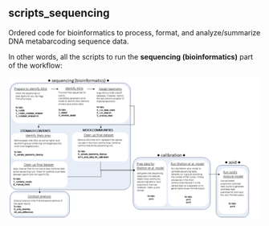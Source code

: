 ## scripts_sequencing

Ordered code for bioinformatics to process, format, and analyze/summarize DNA metabarcoding sequence data.

In other words, all the scripts to run the **sequencing (bioinformatics)** part of the workflow: 


![doc-worksflow-img](https://github.com/mfisher5/Green-crab-dDNA/blob/main/doc/analysis_workflow.png?raw=true)
